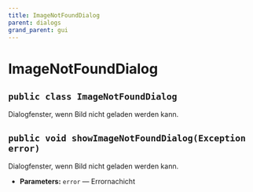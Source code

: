 ```yaml
---
title: ImageNotFoundDialog
parent: dialogs
grand_parent: gui
---
```


# ImageNotFoundDialog


## `public class ImageNotFoundDialog`

Dialogfenster, wenn Bild nicht geladen werden kann.

## `public void showImageNotFoundDialog(Exception error)`

Dialogfenster, wenn Bild nicht geladen werden kann.

 * **Parameters:** `error` — Errornachicht
